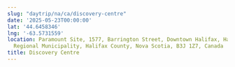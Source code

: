 ```yaml
---
slug: "daytrip/na/ca/discovery-centre"
date: '2025-05-23T00:00:00'
lat: '44.6458346'
lng: '-63.5731559'
location: Paramount Site, 1577, Barrington Street, Downtown Halifax, Halifax, Halifax
  Regional Municipality, Halifax County, Nova Scotia, B3J 1Z7, Canada
title: Discovery Centre
---
```



